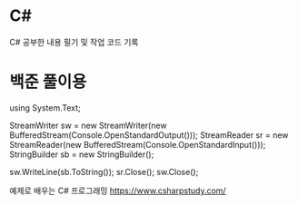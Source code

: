 # C#
C# 공부한 내용 필기 및 작업 코드 기록
# 백준 풀이용

using System.Text;

StreamWriter sw = new StreamWriter(new BufferedStream(Console.OpenStandardOutput())); 
StreamReader sr = new StreamReader(new BufferedStream(Console.OpenStandardInput()));
StringBuilder sb = new StringBuilder();

sw.WriteLine(sb.ToString());
sr.Close();
sw.Close();



예제로 배우는 C# 프로그래밍
https://www.csharpstudy.com/
